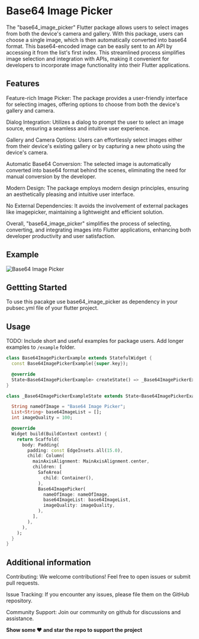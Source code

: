# Base64 Image Picker

The "base64_image_picker" Flutter package allows users to select images from both the device's camera and gallery. With this package, users can choose a single image, which is then automatically converted into base64 format. This base64-encoded image can be easily sent to an API by accessing it from the list's first index. This streamlined process simplifies image selection and integration with APIs, making it convenient for developers to incorporate image functionality into their Flutter applications.


## Features

Feature-rich Image Picker: The package provides a user-friendly interface for selecting images, offering options to choose from both the device's gallery and camera.

Dialog Integration: Utilizes a dialog to prompt the user to select an image source, ensuring a seamless and intuitive user experience.

Gallery and Camera Options: Users can effortlessly select images either from their device's existing gallery or by capturing a new photo using the device's camera.

Automatic Base64 Conversion: The selected image is automatically converted into base64 format behind the scenes, eliminating the need for manual conversion by the developer.

Modern Design: The package employs modern design principles, ensuring an aesthetically pleasing and intuitive user interface.

No External Dependencies: It avoids the involvement of external packages like imagepicker, maintaining a lightweight and efficient solution.

Overall, "base64_image_picker" simplifies the process of selecting, converting, and integrating images into Flutter applications, enhancing both developer productivity and user satisfaction.

## Example

![Base64 Image Picker](https://github.com/priyanshutaru/base64_image_picker/raw/master/asset/base64_image_picker.gif)


## Gettting Started 

To use this pacakge use base64_image_picker as dependency in your pubsec.yml file of your flutter project.


## Usage

TODO: Include short and useful examples for package users. Add longer examples
to `/example` folder.

```dart
class Base64ImagePickerExample extends StatefulWidget {
  const Base64ImagePickerExample({super.key});

  @override
  State<Base64ImagePickerExample> createState() => _Base64ImagePickerExampleState();
}

class _Base64ImagePickerExampleState extends State<Base64ImagePickerExample> {

  String nameOfImage = "Base64 Image Picker";
  List<String> base64ImageList = [];
  int imageQuality = 100;

  @override
  Widget build(BuildContext context) {
    return Scaffold(
      body: Padding(
        padding: const EdgeInsets.all(15.0),
        child: Column(
          mainAxisAlignment: MainAxisAlignment.center,
          children: [
            SafeArea(
              child: Container(),
            ),
            Base64ImagePicker(
              nameOfImage: nameOfImage,
              base64ImageList: base64ImageList,
              imageQuality: imageQuality,
            ),
          ],
        ),
      ),
    );
  }
}


```

## Additional information

Contributing: We welcome contributions! Feel free to open issues or submit pull requests.


Issue Tracking: If you encounter any issues, please file them on the GitHub repository.


Community Support: Join our community on github for discussions and assistance.

**Show some ❤️ and star the repo to support the project**
